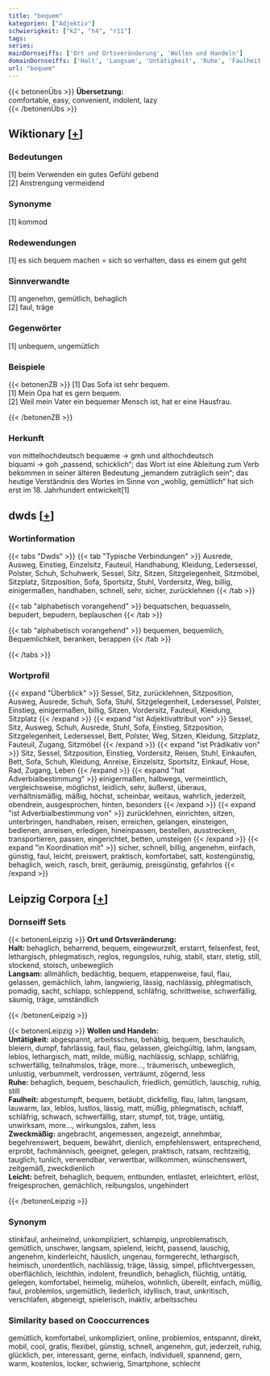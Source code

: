 ```yaml
---
title: "bequem"
kategorien: ["Adjektiv"]
schwierigkeit: ["k2", "h4", "r11"]
tags:
series:
mainDornseiffs: ['Ort und Ortsveränderung', 'Wollen und Handeln']
domainDornseiffs: ['Halt', 'Langsam', 'Untätigkeit', 'Ruhe', 'Faulheit', 'Zweckmäßig', 'Leicht']
url: "bequem"
---
```


{{< betonenÜbs >}}
**Übersetzung:**  
comfortable, easy, convenient, indolent, lazy  
{{< /betonenÜbs >}}

## Wiktionary [[+](https://de.wiktionary.org/wiki/bequem)]

### Bedeutungen
[1] beim Verwenden ein gutes Gefühl gebend  
[2] Anstrengung vermeidend  

### Synonyme
[1] kommod  

### Redewendungen
[1] es sich bequem machen = sich so verhalten, dass es einem gut geht  

### Sinnverwandte
[1] angenehm, gemütlich, behaglich  
[2] faul, träge  

### Gegenwörter
[1] unbequem, ungemütlich  

### Beispiele
{{< betonenZB >}}
[1] Das Sofa ist sehr bequem.  
[1] Mein Opa hat es gern bequem.  
[2] Weil mein Vater ein bequemer Mensch ist, hat er eine Hausfrau.  

{{< /betonenZB >}}
### Herkunft
von mittelhochdeutsch bequæme → gmh und althochdeutsch biquami → goh „passend, schicklich“; das Wort ist eine Ableitung zum Verb bekommen in seiner älteren Bedeutung „jemandem zuträglich sein“; das heutige Verständnis des Wortes im Sinne von „wohlig, gemütlich“ hat sich erst im 18. Jahrhundert entwickelt[1]  



## dwds [[+](https://www.dwds.de/wb/bequem)]

### Wortinformation
{{< tabs "Dwds" >}}
{{< tab "Typische Verbindungen" >}}
Ausrede, Ausweg, Einstieg, Einzelsitz, Fauteuil, Handhabung, Kleidung, Ledersessel, Polster, Schuh, Schuhwerk, Sessel, Sitz, Sitzen, Sitzgelegenheit, Sitzmöbel, Sitzplatz, Sitzposition, Sofa, Sportsitz, Stuhl, Vordersitz, Weg, billig, einigermaßen, handhaben, schnell, sehr, sicher, zurücklehnen
{{< /tab >}}

{{< tab "alphabetisch vorangehend" >}}
bequatschen, bequasseln, bepudert, bepudern, beplauschen
{{< /tab >}}

{{< tab "alphabetisch vorangehend" >}}
bequemen, bequemlich, Bequemlichkeit, beranken, berappen
{{< /tab >}}

{{< /tabs >}}

### Wortprofil
{{< expand "Überblick" >}} Sessel, Sitz, zurücklehnen, Sitzposition, Ausweg, Ausrede, Schuh, Sofa, Stuhl, Sitzgelegenheit, Ledersessel, Polster, Einstieg, einigermaßen, billig, Sitzen, Vordersitz, Fauteuil, Kleidung, Sitzplatz {{< /expand >}}
{{< expand "ist Adjektivattribut von" >}} Sessel, Sitz, Ausweg, Schuh, Ausrede, Stuhl, Sofa, Einstieg, Sitzposition, Sitzgelegenheit, Ledersessel, Bett, Polster, Weg, Sitzen, Kleidung, Sitzplatz, Fauteuil, Zugang, Sitzmöbel {{< /expand >}}
{{< expand "ist Prädikativ von" >}} Sitz, Sessel, Sitzposition, Einstieg, Vordersitz, Reisen, Stuhl, Einkaufen, Bett, Sofa, Schuh, Kleidung, Anreise, Einzelsitz, Sportsitz, Einkauf, Hose, Rad, Zugang, Leben {{< /expand >}}
{{< expand "hat Adverbialbestimmung" >}} einigermaßen, halbwegs, vermeintlich, vergleichsweise, möglichst, leidlich, sehr, äußerst, überaus, verhältnismäßig, mäßig, höchst, scheinbar, weitaus, wahrlich, jederzeit, obendrein, ausgesprochen, hinten, besonders {{< /expand >}}
{{< expand "ist Adverbialbestimmung von" >}} zurücklehnen, einrichten, sitzen, unterbringen, handhaben, reisen, erreichen, gelangen, einsteigen, bedienen, anreisen, erledigen, hineinpassen, bestellen, ausstrecken, transportieren, passen, eingerichtet, betten, umsteigen {{< /expand >}}
{{< expand "in Koordination mit" >}} sicher, schnell, billig, angenehm, einfach, günstig, faul, leicht, preiswert, praktisch, komfortabel, satt, kostengünstig, behaglich, weich, rasch, breit, geräumig, preisgünstig, gefahrlos {{< /expand >}}

## Leipzig Corpora [[+](https://corpora.uni-leipzig.de/en/res?word=bequem&corpusId=deu_newscrawl-public_2018)]

### Dornseiff Sets
{{< betonenLeipzig >}}
**Ort und Ortsveränderung:**  
**Halt:** behaglich, beharrend, bequem, eingewurzelt, erstarrt, felsenfest, fest, lethargisch, phlegmatisch, reglos, regungslos, ruhig, stabil, starr, stetig, still, stockend, stoisch, unbeweglich  
**Langsam:** allmählich, bedächtig, bequem, etappenweise, faul, flau, gelassen, gemächlich, lahm, langwierig, lässig, nachlässig, phlegmatisch, pomadig, sacht, schlapp, schleppend, schläfrig, schrittweise, schwerfällig, säumig, träge, umständlich  

{{< /betonenLeipzig >}}


{{< betonenLeipzig >}}
**Wollen und Handeln:**  
**Untätigkeit:** abgespannt, arbeitsscheu, behäbig, bequem, beschaulich, bleiern, dumpf, fahrlässig, faul, flau, gelassen, gleichgültig, lahm, langsam, leblos, lethargisch, matt, milde, müßig, nachlässig, schlapp, schläfrig, schwerfällig, teilnahmslos, träge, more..., träumerisch, unbeweglich, unlustig, verbummelt, verdrossen, verträumt, zögernd, less  
**Ruhe:** behaglich, bequem, beschaulich, friedlich, gemütlich, lauschig, ruhig, still  
**Faulheit:** abgestumpft, bequem, betäubt, dickfellig, flau, lahm, langsam, lauwarm, lax, leblos, lustlos, lässig, matt, müßig, phlegmatisch, schlaff, schläfrig, schwach, schwerfällig, starr, stumpf, tot, träge, untätig, unwirksam, more..., wirkungslos, zahm, less  
**Zweckmäßig:** angebracht, angemessen, angezeigt, annehmbar, begehrenswert, bequem, bewährt, dienlich, empfehlenswert, entsprechend, erprobt, fachmännisch, geeignet, gelegen, praktisch, ratsam, rechtzeitig, tauglich, tunlich, verwendbar, verwertbar, willkommen, wünschenswert, zeitgemäß, zweckdienlich  
**Leicht:** befreit, behaglich, bequem, entbunden, entlastet, erleichtert, erlöst, freigesprochen, gemächlich, reibungslos, ungehindert  

{{< /betonenLeipzig >}}

### Synonym
stinkfaul, anheimelnd, unkompliziert, schlampig, unproblematisch, gemütlich, unschwer, langsam, spielend, leicht, passend, lauschig, angenehm, kinderleicht, häuslich, ungenau, formgerecht, lethargisch, heimisch, unordentlich, nachlässig, träge, lässig, simpel, pflichtvergessen, oberflächlich, leichthin, indolent, freundlich, behaglich, flüchtig, untätig, gelegen, komfortabel, heimelig, mühelos, wohnlich, übereilt, einfach, müßig, faul, problemlos, urgemütlich, liederlich, idyllisch, traut, unkritisch, verschlafen, abgeneigt, spielerisch, inaktiv, arbeitsscheu


### Similarity based on Cooccurrences
gemütlich, komfortabel, unkompliziert, online, problemlos, entspannt, direkt, mobil, cool, gratis, flexibel, günstig, schnell, angenehm, gut, jederzeit, ruhig, glücklich, per, interessant, gerne, einfach, individuell, spannend, gern, warm, kostenlos, locker, schwierig, Smartphone, schlecht

